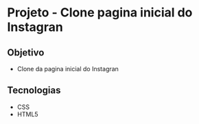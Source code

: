 # Projeto - Clone pagina inicial do Instagran <br>

## Objetivo
* Clone da pagina inicial do Instagran<br>

## Tecnologias

* CSS
* HTML5<br>





